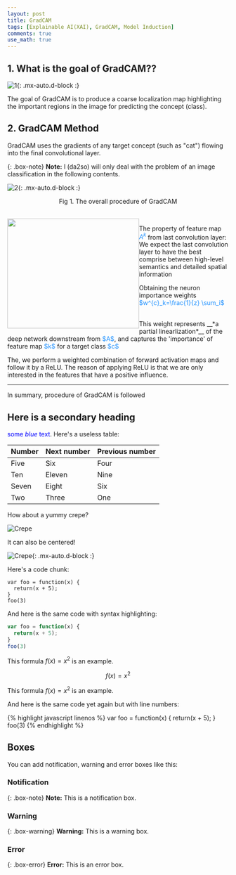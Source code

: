 ```yaml
---
layout: post
title: GradCAM
tags: [Explainable AI(XAI), GradCAM, Model Induction]
comments: true
use_math: true
---
```


## 1. What is the goal of GradCAM??

![1](https://da2so.github.io/assets/post_img/2020-08-10-GradCAM/1.png){: .mx-auto.d-block :}

The goal of GradCAM is to produce a coarse localization map highlighting the important regions in the image for predicting the concept (class).

## 2. GradCAM Method

GradCAM uses the gradients of any target concept (such as "cat") flowing into the final convolutional layer.

{: .box-note}
**Note:** I (da2so) will only deal with the problem of an image classification in the following contents.

![2](https://da2so.github.io/assets/post_img/2020-08-10-GradCAM/2.png){: .mx-auto.d-block :}

<p align=center> Fig 1. The overall procedure of GradCAM </p>

<br />

<img src="https://da2so.github.io/assets/post_img/2020-08-10-GradCAM/3.png" width="300" height="250" style="float: left">


The property of feature map <span style="color:DodgerBlue">$A^k$</span> from last convolution layer: We expect the last convolution layer to have the best comprise between high-level semantics and detailed spatial information


Obtaining the neuron importance weights <span style="color:DodgerBlue">$w^{c}_k=\frac{1}{z} \sum_i$</span>


<br/>
This weight represents __*a partial linearlization*__ of the deep network downstream from <span style="color:DodgerBlue">$A$</span>, and captures the 'importance' of feature map <span style="color:DodgerBlue">$k$</span> for a target class <span style="color:DodgerBlue">$c$</span>

The, we perform a weighted combination of forward activation maps and follow it by a ReLU. The reason of applying ReLU is that we are only interested in the features that have a positive influence.

*****

In summary, procedure of GradCAM is followed



## Here is a secondary heading
<span style="color:blue">some *blue* text</span>.
Here's a useless table:

| Number | Next number | Previous number |
| :------ |:--- | :--- |
| Five | Six | Four |
| Ten | Eleven | Nine |
| Seven | Eight | Six |
| Two | Three | One |


How about a yummy crepe?

![Crepe](https://s3-media3.fl.yelpcdn.com/bphoto/cQ1Yoa75m2yUFFbY2xwuqw/348s.jpg)

It can also be centered!

![Crepe](https://s3-media3.fl.yelpcdn.com/bphoto/cQ1Yoa75m2yUFFbY2xwuqw/348s.jpg){: .mx-auto.d-block :}

Here's a code chunk:

~~~
var foo = function(x) {
  return(x + 5);
}
foo(3)
~~~

And here is the same code with syntax highlighting:

```javascript
var foo = function(x) {
  return(x + 5);
}
foo(3)
```
This formula $f(x) = x^2$ is an example.

$$f(x) = x^2$$

This formula $f(x) = x^2$ is an example.

And here is the same code yet again but with line numbers:

{% highlight javascript linenos %}
var foo = function(x) {
  return(x + 5);
}
foo(3)
{% endhighlight %}

## Boxes
You can add notification, warning and error boxes like this:

### Notification

{: .box-note}
**Note:** This is a notification box.

### Warning

{: .box-warning}
**Warning:** This is a warning box.

### Error

{: .box-error}
**Error:** This is an error box.
